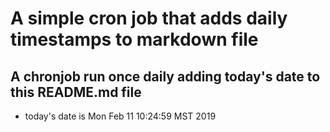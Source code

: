 A simple cron job that adds daily timestamps to markdown file
============================================================
## A chronjob run once daily adding today's date to this README.md file
* today's date is Mon Feb 11 10:24:59 MST 2019
